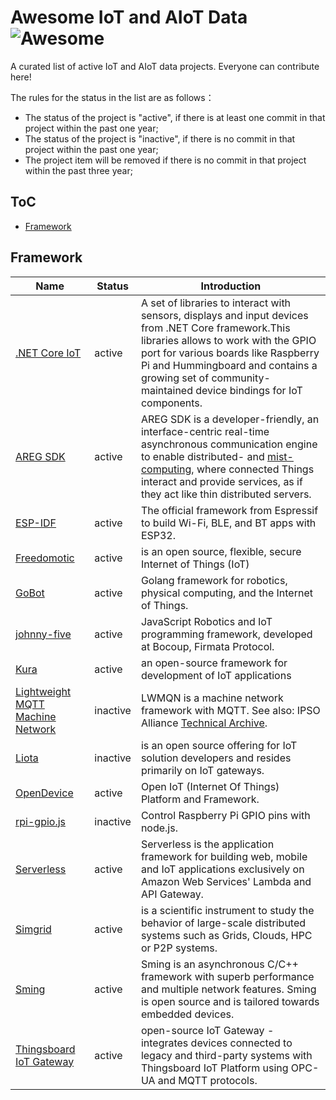 Awesome IoT and AIoT Data![Awesome](https://cdn.rawgit.com/sindresorhus/awesome/d7305f38d29fed78fa85652e3a63e154dd8e8829/media/badge.svg)
===

A curated list of active IoT and AIoT data projects. Everyone can contribute here!

The rules for the status in the list are as follows：
- The status of the project is "active", if there is at least one commit in that project within the past one year;
- The status of the project is "inactive", if there is no commit in that project within the past one year;
- The project item will be removed if there is no commit in that project within the past three year;

ToC
---

- [Framework](#framework)


## Framework

|Name|Status|Introduction|
|------|------|------|
|[.NET Core IoT](https://github.com/dotnet/iot)|active|A set of libraries to interact with sensors, displays and input devices from .NET Core framework.This libraries allows to work with the GPIO port for various boards like Raspberry Pi and Hummingboard and contains a growing set of community-maintained device bindings for IoT components.|
|[AREG SDK](https://github.com/aregtech/areg-sdk)|active|AREG SDK is a developer-friendly, an interface-centric real-time asynchronous communication engine to enable distributed- and [mist-computing](https://csrc.nist.gov/publications/detail/sp/500-325/final), where connected Things interact and provide services, as if they act like thin distributed servers.|
|[ESP-IDF](https://github.com/espressif/esp-idf)|active|The official framework from Espressif to build Wi-Fi, BLE, and BT apps with ESP32.|
|[Freedomotic](https://github.com/freedomotic/freedomotic)|active|is an open source, flexible, secure Internet of Things (IoT)|
|[GoBot](https://github.com/hybridgroup/gobot)|active|Golang framework for robotics, physical computing, and the Internet of Things.|
|[johnny-five](https://github.com/rwaldron/johnny-five)|active|JavaScript Robotics and IoT programming framework, developed at Bocoup, Firmata Protocol.|
|[Kura](https://github.com/eclipse/kura)|active|an open-source framework for development of IoT applications|
|[Lightweight MQTT Machine Network](http://lwmqn.github.io/)|inactive|LWMQN is a machine network framework with MQTT. See also: IPSO Alliance [Technical Archive](http://www.ipso-alliance.org/ipso-community/resources/technical-archive/).|
|[Liota](https://github.com/vmware/liota)|inactive|is an open source offering for IoT solution developers and resides primarily on IoT gateways.|
|[OpenDevice](https://github.com/OpenDevice/OpenDevice)|active|Open IoT (Internet Of Things) Platform and Framework.|
|[rpi-gpio.js](https://github.com/JamesBarwell/rpi-gpio.js)|inactive|Control Raspberry Pi GPIO pins with node.js.|
|[Serverless](https://github.com/serverless/serverless)|active|Serverless is the application framework for building web, mobile and IoT applications exclusively on Amazon Web Services' Lambda and API Gateway.|
|[Simgrid](https://github.com/simgrid/simgrid)|active|is a scientific instrument to study the behavior of large-scale distributed systems such as Grids, Clouds, HPC or P2P systems.
|[Sming](https://github.com/SmingHub/Sming)|active|Sming is an asynchronous C/C++ framework with superb performance and multiple network features. Sming is open source and is tailored towards embedded devices.|
|[Thingsboard IoT Gateway](https://github.com/thingsboard/thingsboard-gateway)|active|open-source IoT Gateway - integrates devices connected to legacy and third-party systems with Thingsboard IoT Platform using OPC-UA and MQTT protocols.|
